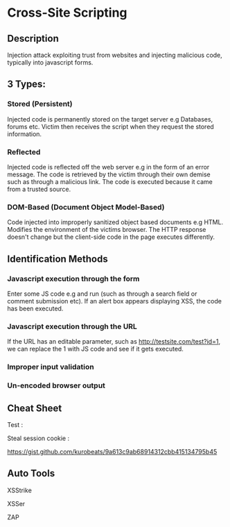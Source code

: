 # Cross-Site Scripting
## Description
Injection attack exploiting trust from websites and injecting malicious code, typically into javascript forms.

## 3 Types:
### Stored (Persistent)
Injected code is permanently stored on the target server e.g Databases, forums etc.
Victim then receives the script when they request the stored information.

### Reflected
Injected code is reflected off the web server e.g in the form of an error message.
The code is retrieved by the victim through their own demise such as through a malicious link.
The code is executed because it came from a trusted source.

### DOM-Based (Document Object Model-Based)
Code injected into improperly sanitized object based documents e.g HTML.
Modifies the environment of the victims browser. 
The HTTP response doesn't change but the client-side code in the page executes differently. 

## Identification Methods
### Javascript execution through the form
Enter some JS code e.g <script>alert(‘XSS’)</script> and run (such as through a search field or comment submission etc). If an alert box appears displaying XSS, the code has been executed.

### Javascript execution through the URL
If the URL has an editable parameter, such as http://testsite.com/test?id=1, we can replace the 1 with JS code and see if it gets executed.

### Improper input validation

### Un-encoded browser output 

## Cheat Sheet

Test : <script>alert(‘XSS’)</script>

Steal session cookie : <script>alert(document.cookie)</script>

https://gist.github.com/kurobeats/9a613c9ab68914312cbb415134795b45

## Auto Tools
XSStrike

XSSer

ZAP


